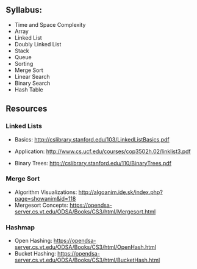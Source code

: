 ## Syllabus:

* Time and Space Complexity
* Array
* Linked List
* Doubly Linked List
* Stack
* Queue
* Sorting
* Merge Sort
* Linear Search
* Binary Search
* Hash Table


## Resources

### Linked Lists
- Basics: http://cslibrary.stanford.edu/103/LinkedListBasics.pdf
- Application: http://www.cs.ucf.edu/courses/cop3502h.02/linklist3.pdf

- Binary Trees: http://cslibrary.stanford.edu/110/BinaryTrees.pdf

### Merge Sort
- Algorithm Visualizations: http://algoanim.ide.sk/index.php?page=showanim&id=118
- Mergesort Concepts: https://opendsa-server.cs.vt.edu/ODSA/Books/CS3/html/Mergesort.html

### Hashmap
- Open Hashing: https://opendsa-server.cs.vt.edu/ODSA/Books/CS3/html/OpenHash.html
- Bucket Hashing: https://opendsa-server.cs.vt.edu/ODSA/Books/CS3/html/BucketHash.html
